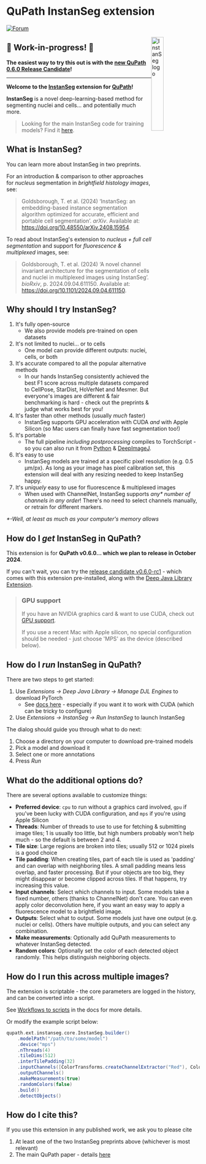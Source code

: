 # QuPath InstanSeg extension

[![Forum](https://img.shields.io/badge/forum-image.sc-green)](https://forum.image.sc/tag/qupath)

<img style="float: right" width="25%" alt="InstanSeg logo" src="https://github.com/instanseg/instanseg/raw/main/images/instanseg_logo.png" />

## 🚧 Work-in-progress! 🚧 

**The easiest way to try this out is with the [new QuPath 0.6.0 Release Candidate](https://github.com/qupath/qupath/releases)!**

---

**Welcome to the [InstanSeg](https://github.com/instanseg/instanseg) extension for [QuPath](http://qupath.github.io)!**

**InstanSeg** is a novel deep-learning-based method for segmenting nuclei and cells... and potentially much more.

> Looking for the main InstanSeg code for training models?
> Find it [here](https://github.com/instanseg/instanseg).

## What is InstanSeg?

You can learn more about InstanSeg in two preprints.

For an introduction & comparison to other approaches for _nucleus_ segmentation in _brightfield histology images_, see:

> Goldsborough, T. et al. (2024) ‘InstanSeg: an embedding-based instance segmentation algorithm optimized for accurate, efficient and portable cell segmentation’. _arXiv_. Available at: https://doi.org/10.48550/arXiv.2408.15954.

To read about InstanSeg's extension to _nucleus + full cell segmentation_ and support for _fluorescence & multiplexed_ images, see:

> Goldsborough, T. et al. (2024) ‘A novel channel invariant architecture for the segmentation of cells and nuclei in multiplexed images using InstanSeg’. _bioRxiv_, p. 2024.09.04.611150. Available at: https://doi.org/10.1101/2024.09.04.611150.

## Why should I try InstanSeg?

1. It's fully open-source
   - We also provide models pre-trained on open datasets
2. It's not limited to nuclei... or to cells
   - One model can provide different outputs: nuclei, cells, or both
3. It's accurate compared to all the popular alternative methods 
   - In our hands InstanSeg consistently achieved the best F1 score across multiple datasets compared to CellPose, StarDist, HoVerNet and Mesmer. But everyone's images are different & fair benchmarking is hard - check out the preprints & judge what works best for you!
4. It's faster than other methods (usually _much_ faster)
   - InstanSeg supports GPU acceleration with CUDA _and_ with Apple Silicon (so Mac users can finally have fast segmentation too!)
5. It's portable 
   - The full pipeline _including postprocessing_ compiles to TorchScript - so you can also run it from [Python](https://github.com/instanseg/instanseg) & [DeepImageJ](https://deepimagej.github.io).
6. It's easy to use
   - InstanSeg models are trained at a specific pixel resolution (e.g. 0.5 µm/px). As long as your image has pixel calibration set, this extension will deal with any resizing needed to keep InstanSeg happy.
7. It's _uniquely_ easy to use for fluorescence & multiplexed images 
   - When used with ChannelNet, InstanSeg supports _any* number of channels in any order_! There's no need to select channels manually, or retrain for different markers.

_*-Well, at least as much as your computer's memory allows_

## How do I _get_ InstanSeg in QuPath?

This extension is for **QuPath v0.6.0... which we plan to release in October 2024**.

If you can't wait, you can try the [release candidate v0.6.0-rc1](https://github.com/qupath/qupath/releases) - which comes with this extension pre-installed, along with the [Deep Java Library Extension](https://github.com/qupath/qupath-extension-djl).

> ### GPU support
> If you have an NVIDIA graphics card & want to use CUDA, check out [GPU support](https://qupath.readthedocs.io/en/0.5/docs/deep/gpu.html).
> 
> If you use a recent Mac with Apple silicon, no special configuration should be needed - just choose 'MPS' as the device (described below).

## How do I _run_ InstanSeg in QuPath?

There are two steps to get started:
1. Use _Extensions → Deep Java Library → Manage DJL Engines_ to download PyTorch
   - See [docs here](https://qupath.readthedocs.io/en/stable/docs/deep/djl.html#getting-started-with-qupath-djl) - especially if you want it to work with CUDA (which can be tricky to configure)
2. Use _Extensions → InstanSeg → Run InstanSeg_ to launch InstanSeg

The dialog should guide you through what to do next:
1. Choose a directory on your computer to download pre-trained models
2. Pick a model and download it
3. Select one or more annotations
4. Press *Run*

## What do the additional options do?

There are several options available to customize things:

* **Preferred device**: `cpu` to run without a graphics card involved, `gpu` if you've been lucky with CUDA configuration, and `mps` if you're using Apple Silicon
* **Threads**: Number of threads to use to use for fetching & submitting image tiles; 1 is usually too little, but high numbers probably won't help much - so the default is between 2 and 4.
* **Tile size**: Large regions are broken into tiles; usually 512 or 1024 pixels is a good choice
* **Tile padding**: When creating tiles, part of each tile is used as 'padding' and can overlap with neighboring tiles. A small padding means less overlap, and faster processing. But if your objects are too big, they might disappear or become clipped across tiles. If that happens, try increasing this value.
* **Input channels**: Select which channels to input. Some models take a fixed number, others (thanks to ChannelNet) don't care. You can even apply color deconvolution here, if you want an easy way to apply a fluorescence model to a brightfield image.
* **Outputs**: Select what to output. Some models just have one output (e.g. nuclei or cells). Others have multiple outputs, and you can select any combination.
* **Make measurements**: Optionally add QuPath measurements to whatever InstanSeg detected.
* **Random colors**: Optionally set the color of each detected object randomly. This helps distinguish neighboring objects.

## How do I run this across multiple images?
The extension is scriptable - the core parameters are logged in the history, and can be converted into a script.

See [Workflows to scripts](https://qupath.readthedocs.io/en/stable/docs/scripting/workflows_to_scripts.html) in the docs for more details.

Or modify the example script below:
```groovy
qupath.ext.instanseg.core.InstanSeg.builder()
    .modelPath("/path/to/some/model")
    .device("mps")
    .nThreads(4)
    .tileDims(512)
    .interTilePadding(32)
    .inputChannels([ColorTransforms.createChannelExtractor("Red"), ColorTransforms.createChannelExtractor("Green"), ColorTransforms.createChannelExtractor("Blue")])
    .outputChannels()
    .makeMeasurements(true)
    .randomColors(false)
    .build()
    .detectObjects()
```

## How do I cite this?
If you use this extension in any published work, we ask you to please cite
1. At least one of the two InstanSeg preprints above (whichever is most relevant)
2. The main QuPath paper - details [here](https://qupath.readthedocs.io/en/stable/docs/intro/citing.html)



